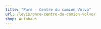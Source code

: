 ```yaml
---
title: "Paré - Centre du camion Volvo"
url: /levis/pare-centre-du-camion-volvo/
shop: Autohaus
---
```

